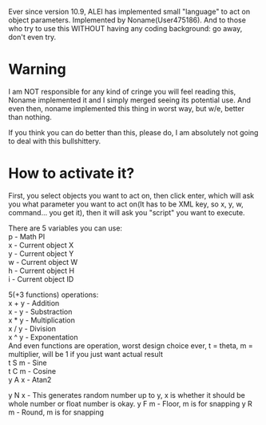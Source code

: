 Ever since version 10.9, ALEI has implemented small "language" to act on object parameters. Implemented by Noname(User475186).
And to those who try to use this WITHOUT having any coding background: go away, don't even try.

# Warning
I am NOT responsible for any kind of cringe you will feel reading this, Noname implemented it and I simply merged seeing its potential use.
And even then, noname implemented this thing in worst way, but w/e, better than nothing.

If you think you can do better than this, please do, I am absolutely not going to deal with this bullshittery.

# How to activate it?
First, you select objects you want to act on, then click enter, which will ask you what parameter you want to act on(It has to be XML key, so x, y, w, command... you get it), then it will ask you "script" you want to execute.

There are 5 variables you can use:<br>
p - Math PI<br>
x - Current object X<br>
y - Current object Y<br>
w - Current object W<br>
h - Current object H<br>
i - Current object ID<br>

5(+3 functions) operations:<br>
x + y - Addition <br>
x - y - Substraction<br>
x * y - Multiplication<br>
x / y - Division<br>
x ^ y - Exponentation<br>
And even functions are operation, worst design choice ever, t = theta, m = multiplier, will be 1 if you just want actual result<br>
t S m - Sine<br>
t C m - Cosine<br>
y A x - Atan2<br>

y N x - This generates random number up to y, x is whether it should be whole number or float number is okay.
y F m - Floor, m is for snapping
y R m - Round, m is for snapping
